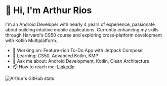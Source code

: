 # 👋 Hi, I'm Arthur Rios

I'm an Android Developer with nearly 4 years of experience, passionate about building intuitive mobile applications. Currently enhancing my skills through Harvard's CS50 course and exploring cross-platform development with Kotlin Multiplatform.

- 🔭 Working on: Feature-rich To-Do App with Jetpack Compose
- 🌱 Learning: CS50, Advanced Kotlin, KMP
- 💬 Ask me about: Android Development, Kotlin, Clean Architecture
- 📫 How to reach me: [LinkedIn](https://www.linkedin.com/in/arthur-rios-ribeiro-5462931b5/)

![Arthur's GitHub stats](https://github-readme-stats.vercel.app/api?username=arthurriosprogramador&show_icons=true&theme=dracula&cache_seconds=60)
